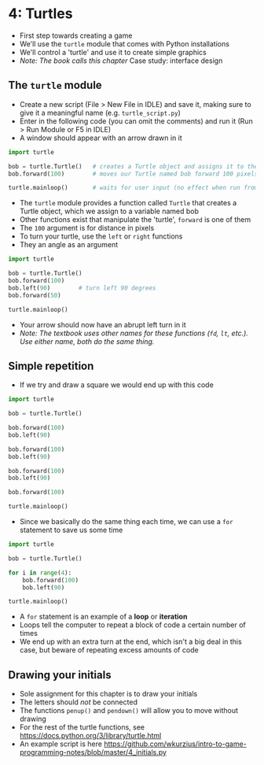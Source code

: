 # 4: Turtles

- First step towards creating a game
- We'll use the `turtle` module that comes with Python installations
- We'll control a 'turtle' and use it to create simple graphics
- _Note: The book calls this chapter_ Case study: interface design

## The `turtle` module

- Create a new script (File > New File in IDLE) and save it, making sure to give it a meaningful name (e.g. `turtle_script.py`)
- Enter in the following code (you can omit the comments) and run it (Run > Run Module or F5 in IDLE)
- A window should appear with an arrow drawn in it

```python
import turtle

bob = turtle.Turtle()   # creates a Turtle object and assigns it to the variable bob
bob.forward(100)        # moves our Turtle named bob forward 100 pixels

turtle.mainloop()       # waits for user input (no effect when run from IDLE)
```

- The `turtle` module provides a function called `Turtle` that creates a Turtle object, which we assign to a variable named bob
- Other functions exist that manipulate the 'turtle', `forward` is one of them
- The `100` argument is for distance in pixels
- To turn your turtle, use the `left` or `right` functions
- They an angle as an argument

```python
import turtle

bob = turtle.Turtle()
bob.forward(100)
bob.left(90)        # turn left 90 degrees
bob.forward(50)

turtle.mainloop()
```

- Your arrow should now have an abrupt left turn in it
- _Note: The textbook uses other names for these functions (`fd`, `lt`, etc.). Use either name, both do the same thing._

## Simple repetition

- If we try and draw a square we would end up with this code

```python
import turtle

bob = turtle.Turtle()

bob.forward(100)
bob.left(90)

bob.forward(100)
bob.left(90)

bob.forward(100)
bob.left(90)

bob.forward(100)

turtle.mainloop()
```

- Since we basically do the same thing each time, we can use a `for` statement to save us some time

```python
import turtle

bob = turtle.Turtle()

for i in range(4):
    bob.forward(100)
    bob.left(90)

turtle.mainloop()
```

- A `for` statement is an example of a **loop** or **iteration**
- Loops tell the computer to repeat a block of code a certain number of times
- We end up with an extra turn at the end, which isn't a big deal in this case, but beware of repeating excess amounts of code

## Drawing your initials

- Sole assignment for this chapter is to draw your initials
- The letters should _not_ be connected
- The functions `penup()` and `pendown()` will allow you to move without drawing
- For the rest of the turtle functions, see <https://docs.python.org/3/library/turtle.html>
- An example script is here <https://github.com/wkurzius/intro-to-game-programming-notes/blob/master/4_initials.py>
